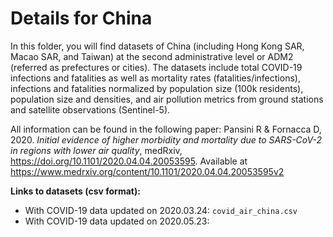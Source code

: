 # Details for China

In this folder, you will find datasets of China (including Hong Kong SAR, Macao SAR, and Taiwan) at the second administrative level or ADM2 (referred as prefectures or cities).
The datasets include total COVID-19 infections and fatalities as well as mortality rates (fatalities/infections), infections and fatalities normalized by population size (100k residents), population size and densities, and air pollution metrics from ground stations and satellite observations (Sentinel-5).

All information can be found in the following paper:
Pansini R & Fornacca D, 2020. <i>Initial evidence of higher morbidity and mortality due to SARS-CoV-2 in regions with lower air quality</i>, medRxiv, https://doi.org/10.1101/2020.04.04.20053595. Available at https://www.medrxiv.org/content/10.1101/2020.04.04.20053595v2

**Links to datasets (csv format):**
- With COVID-19 data updated on 2020.03.24: `covid_air_china.csv`
- With COVID-19 data updated on 2020.05.23: 
